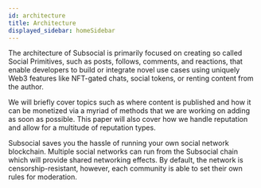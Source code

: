 ```yaml
---
id: architecture
title: Architecture
displayed_sidebar: homeSidebar
---
```


The architecture of Subsocial is primarily focused on creating so called Social Primitives, such as posts, follows, comments, and reactions,
that enable developers to build or integrate novel use cases using uniquely Web3 features 
like NFT-gated chats, social tokens, or renting content from the author.

We will briefly cover topics such as where content is published and how it can be monetized via
a myriad of methods that we are working on adding as soon as possible. This paper will also
cover how we handle reputation and allow for a multitude of reputation types.

Subsocial saves you the hassle of running your own social network blockchain. Multiple social
networks can run from the Subsocial chain which will provide shared networking effects. By
default, the network is censorship-resistant, however, each community is able to set their own
rules for moderation.
